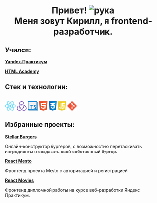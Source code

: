 <h1 align="center"><b>Привет!</b> <img src="https://emojipedia-us.s3.amazonaws.com/source/skype/289/victory-hand_270c-fe0f.png" width="40" alt="рука">
<br>
<b>Меня зовут Кирилл, я frontend-разработчик.</b></h1>

<h2>Учился:</h2> 
<a  href="https://practicum.yandex.ru"><b>Yandex.Практикум</b></a>
<br>

<a  href="https://htmlacademy.ru"><b>HTML Academy</b></a>

<h2>Стек и технологии:</h2>
<br>
<a  href="https://reactjs.org"><img src="./src/images/react_icon.png" alt="React" height = 30></a>
<a  href="https://redux.js.org"><img src="./src/images/redux_icon.png" alt="Redux" height = 30></a>
<a  href="https://www.typescriptlang.org"><img src="./src/images/ts_icon.png" alt="typescript" height = 30></a>
<a  href="https://html.com"><img src="./src/images/html5_icon.png" alt="HTML5" height = 30></a>
<a  href="https://www.w3.org/Style/CSS/Overview.en.html"><img src="./src/images/css3_icon.png" alt="CSS3" height = 30></a>
<a  href="https://www.javascript.com"><img src="./src/images/js_icon.png" alt="JavaScript" height = 30></a>
<a  href="https://git-scm.com"><img src="./src/images/git_icon.png" alt="git" height = 30></a>

<h2>Избранные проекты:</h2>
<a  href="https://github.com/MalskyKirill/react-burger"><b>Stellar Burgers</b></a>
<p>Онлайн-конструктор бургеров, с возможностью перетаскивать ингредиенты и создавать свой собственный бургер.</p>
<a  href="https://github.com/MalskyKirill/react-mesto-auth"><b>React Mesto</b></a>
<p>Фронтенд проекта Mesto с авторизацией и регистрацией</p>
<a  href="https://github.com/MalskyKirill/react-mesto-auth"><b>React Movies</b></a>
<p>Фронтенд дипломной работы на курсе веб-разработки Яндекс Практикум.</p>
